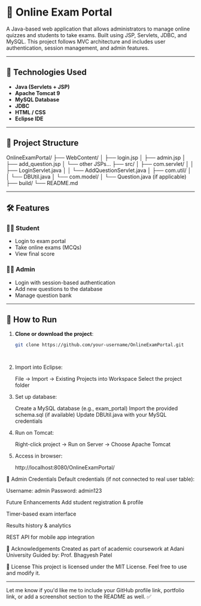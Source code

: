 # 📝 Online Exam Portal

A Java-based web application that allows administrators to manage online quizzes and students to take exams. Built using JSP, Servlets, JDBC, and MySQL. This project follows MVC architecture and includes user authentication, session management, and admin features.

---

## 🔧 Technologies Used

- **Java (Servlets + JSP)**
- **Apache Tomcat 9**
- **MySQL Database**
- **JDBC**
- **HTML / CSS**
- **Eclipse IDE**

---

## 📁 Project Structure
OnlineExamPortal/
├── WebContent/
│ ├── login.jsp
│ ├── admin.jsp
│ ├── add_question.jsp
│ └── other JSPs...
├── src/
│ ├── com.servlet/
│ │ ├── LoginServlet.java
│ │ └── AddQuestionServlet.java
│ ├── com.util/
│ │ └── DBUtil.java
│ └── com.model/
│ └── Question.java (if applicable)
├── build/
└── README.md

---

## 🛠️ Features

### 👨‍🎓 Student
- Login to exam portal
- Take online exams (MCQs)
- View final score

### 👨‍💼 Admin
- Login with session-based authentication
- Add new questions to the database
- Manage question bank

---

## 🚀 How to Run

1. **Clone or download the project**:
   ```bash
   git clone https://github.com/your-username/OnlineExamPortal.git

 
2. Import into Eclipse:

    File → Import → Existing Projects into Workspace
    Select the project folder

3. Set up database:

    Create a MySQL database (e.g., exam_portal)
    Import the provided schema.sql (if available)
    Update DBUtil.java with your MySQL credentials

4. Run on Tomcat:

    Right-click project → Run on Server → Choose Apache Tomcat

5. Access in browser:

    http://localhost:8080/OnlineExamPortal/


🔐 Admin Credentials
Default credentials (if not connected to real user table):

  Username: admin
Password: admin123  

 Future Enhancements
Add student registration & profile

Timer-based exam interface

Results history & analytics

REST API for mobile app integration

🙌 Acknowledgements
Created as part of academic coursework at Adani University
Guided by: Prof. Bhagyesh Patel

📄 License
This project is licensed under the MIT License. Feel free to use and modify it.

---

Let me know if you'd like me to include your GitHub profile link, portfolio link, or add a screenshot section to the README as well. ✅

